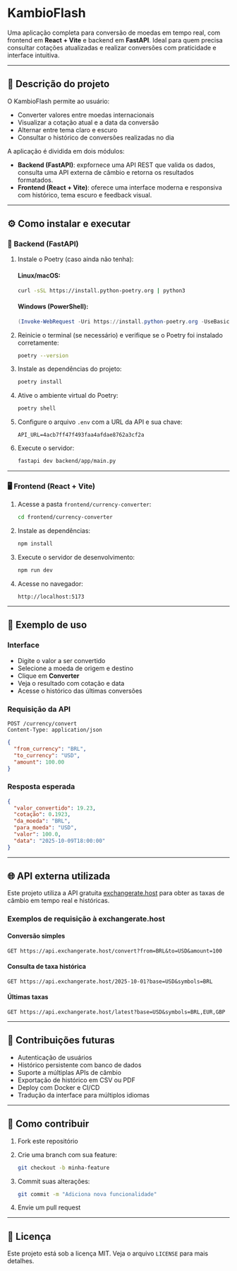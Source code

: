 # KambioFlash

Uma aplicação completa para conversão de moedas em tempo real, com frontend em **React + Vite** e backend em **FastAPI**. Ideal para quem precisa consultar cotações atualizadas e realizar conversões com praticidade e interface intuitiva.

---

## 📌 Descrição do projeto

O KambioFlash permite ao usuário:

- Converter valores entre moedas internacionais
- Visualizar a cotação atual e a data da conversão
- Alternar entre tema claro e escuro
- Consultar o histórico de conversões realizadas no dia

A aplicação é dividida em dois módulos:

- **Backend (FastAPI)**: expfornece uma API REST que valida os dados, consulta uma API externa de câmbio e retorna os resultados formatados.
- **Frontend (React + Vite)**: oferece uma interface moderna e responsiva com histórico, tema escuro e feedback visual.

---

## ⚙️ Como instalar e executar

### 🔧 Backend (FastAPI)


1. Instale o Poetry (caso ainda não tenha):

   #### Linux/macOS:
   ```bash
   curl -sSL https://install.python-poetry.org | python3
   ```

   #### Windows (PowerShell):
   ```powershell
   (Invoke-WebRequest -Uri https://install.python-poetry.org -UseBasicParsing).Content | python
   ```

2. Reinicie o terminal (se necessário) e verifique se o Poetry foi instalado corretamente:

   ```bash
   poetry --version
   ```

3. Instale as dependências do projeto:
   ```bash
   poetry install
   ```

4. Ative o ambiente virtual do Poetry:
   ```bash
   poetry shell
   ```

5. Configure o arquivo `.env` com a URL da API e sua chave:
   ```dotenv
   API_URL=4acb7ff47f493faa4afdae8762a3cf2a
   ```

6. Execute o servidor:

   ```bash
   fastapi dev backend/app/main.py
   ```

---

### 🖥️ Frontend (React + Vite)

1. Acesse a pasta `frontend/currency-converter`:

   ```bash
   cd frontend/currency-converter
   ```

2. Instale as dependências:

   ```bash
   npm install
   ```

3. Execute o servidor de desenvolvimento:

   ```bash
   npm run dev
   ```

4. Acesse no navegador:

   ```
   http://localhost:5173
   ```

---

## 🧪 Exemplo de uso

### Interface

* Digite o valor a ser convertido
* Selecione a moeda de origem e destino
* Clique em **Converter**
* Veja o resultado com cotação e data
* Acesse o histórico das últimas conversões

### Requisição da API

```http
POST /currency/convert
Content-Type: application/json
```

```json
{
  "from_currency": "BRL",
  "to_currency": "USD",
  "amount": 100.00
}
```

### Resposta esperada

```json
{
  "valor_convertido": 19.23,
  "cotação": 0.1923,
  "da_moeda": "BRL",
  "para_moeda": "USD",
  "valor": 100.0,
  "data": "2025-10-09T18:00:00"
}
```

---

## 🌐 API externa utilizada

Este projeto utiliza a API gratuita [exchangerate.host](https://exchangerate.host) para obter as taxas de câmbio em tempo real e históricas.

### Exemplos de requisição à exchangerate.host

#### Conversão simples
```http
GET https://api.exchangerate.host/convert?from=BRL&to=USD&amount=100
```

#### Consulta de taxa histórica
```http
GET https://api.exchangerate.host/2025-10-01?base=USD&symbols=BRL
```

#### Últimas taxas
```http
GET https://api.exchangerate.host/latest?base=USD&symbols=BRL,EUR,GBP
```

---

## 🚀 Contribuições futuras

* Autenticação de usuários
* Histórico persistente com banco de dados
* Suporte a múltiplas APIs de câmbio
* Exportação de histórico em CSV ou PDF
* Deploy com Docker e CI/CD
* Tradução da interface para múltiplos idiomas

---

## 🤝 Como contribuir

1. Fork este repositório
2. Crie uma branch com sua feature:

   ```bash
   git checkout -b minha-feature
   ```
3. Commit suas alterações:

   ```bash
   git commit -m "Adiciona nova funcionalidade"
   ```
4. Envie um pull request

---

## 📄 Licença

Este projeto está sob a licença MIT. Veja o arquivo `LICENSE` para mais detalhes.
